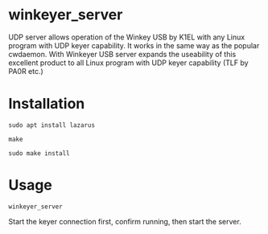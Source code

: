 winkeyer_server
===============

UDP server allows operation of the Winkey USB by K1EL with any Linux program with UDP keyer capability. It works in the same way as the popular cwdaemon. With Winkeyer USB server expands the useability of this excellent product to all Linux program with UDP keyer capability (TLF by PA0R etc.)

# Installation

`sudo apt install lazarus`

`make`

`sudo make install`

# Usage

`winkeyer_server`

Start the keyer connection first, confirm running, then start the server. 

